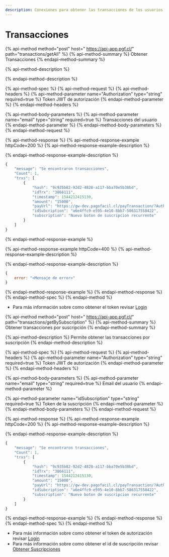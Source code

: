 ```yaml
---
description: Conexiones para obtener las transacciones de los usuarios
---
```


# Transacciones

{% api-method method="post" host=" https://api-app.pgf.cl/" path="transactions/getAll" %}
{% api-method-summary %}
Obtener Transacciones
{% endapi-method-summary %}

{% api-method-description %}

{% endapi-method-description %}

{% api-method-spec %}
{% api-method-request %}
{% api-method-headers %}
{% api-method-parameter name="Authorization" type="string" required=true %}
Token JWT de autorización
{% endapi-method-parameter %}
{% endapi-method-headers %}

{% api-method-body-parameters %}
{% api-method-parameter name="email" type="string" required=true %}
Transacciones del usuario
{% endapi-method-parameter %}
{% endapi-method-body-parameters %}
{% endapi-method-request %}

{% api-method-response %}
{% api-method-response-example httpCode=200 %}
{% api-method-response-example-description %}

{% endapi-method-response-example-description %}

```javascript
{
    "message": "Se encontraron transacciones",
    "Count": 1,
    "trxs": [
        {
            "hash": "9c935b82-92d2-4828-a117-bba70e5b38bd",
            "idTrx": "3866111",
            "timestamp": 1544212415130,
            "amount": "15000",
            "payUrl": "https://gw-dev.pagofacil.cl/payTransaction/?Authorization=M1g2NjozMzM3NTMz",
            "idSubcription": "a6e4ffc9-e595-4e10-8bb7-586317558422",
            "subscription": "Nuevo boton de suscripcion recurrente"
        }
    ]
}
```
{% endapi-method-response-example %}

{% api-method-response-example httpCode=400 %}
{% api-method-response-example-description %}

{% endapi-method-response-example-description %}

```javascript
{
    error: "<Mensaje de error>"
}
```
{% endapi-method-response-example %}
{% endapi-method-response %}
{% endapi-method-spec %}
{% endapi-method %}

* Para más información sobre como obtener el token revisar [Login](suscripciones.md#login)

{% api-method method="post" host=" https://api-app.pgf.cl/" path="transactions/getBySubscription" %}
{% api-method-summary %}
Obtener transacciones por suscripción
{% endapi-method-summary %}

{% api-method-description %}
Permite obtener las transacciones por suscripción
{% endapi-method-description %}

{% api-method-spec %}
{% api-method-request %}
{% api-method-headers %}
{% api-method-parameter name="Authorization" type="string" required=true %}
Token JWT de autorización
{% endapi-method-parameter %}
{% endapi-method-headers %}

{% api-method-body-parameters %}
{% api-method-parameter name="email" type="string" required=true %}
Email del usuario
{% endapi-method-parameter %}

{% api-method-parameter name="idSubscription" type="string" required=true %}
Token de la suscripción
{% endapi-method-parameter %}
{% endapi-method-body-parameters %}
{% endapi-method-request %}

{% api-method-response %}
{% api-method-response-example httpCode=200 %}
{% api-method-response-example-description %}

{% endapi-method-response-example-description %}

```javascript
{
    "message": "Se encontraron transacciones",
    "Count": 1,
    "trxs": [
        {
            "hash": "9c935b82-92d2-4828-a117-bba70e5b38bd",
            "idTrx": "3866111",
            "timestamp": 1544212415130,
            "amount": "15000",
            "payUrl": "https://gw-dev.pagofacil.cl/payTransaction/?Authorization=M1g2NjozMzM3NTMz",
            "idSubcription": "a6e4ffc9-e595-4e10-8bb7-586317558422",
            "subscription": "Nuevo boton de suscripcion recurrente"
        }
    ]
}
```
{% endapi-method-response-example %}
{% endapi-method-response %}
{% endapi-method-spec %}
{% endapi-method %}

* Para más información sobre como obtener el token de autorización revisar [Login](suscripciones.md#login)
* Para más información sobre como obtener el id de suscripción revisar [Obtener Suscripciones](suscripciones.md#obtener-suscripciones)




